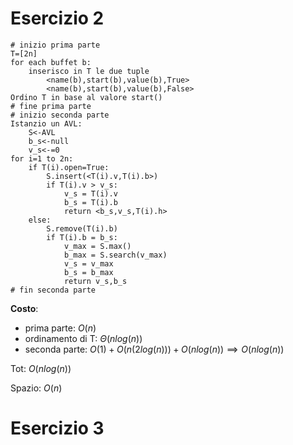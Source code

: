 
# Esercizio 2

```
# inizio prima parte
T=[2n]
for each buffet b:
	inserisco in T le due tuple
		<name(b),start(b),value(b),True>
		<name(b),start(b),value(b),False>
Ordino T in base al valore start()
# fine prima parte
# inizio seconda parte
Istanzio un AVL:
	S<-AVL
	b_s<-null
	v_s<-=0
for i=1 to 2n:
	if T(i).open=True:
		S.insert(<T(i).v,T(i).b>)
		if T(i).v > v_s:
			v_s = T(i).v
			b_s = T(i).b
			return <b_s,v_s,T(i).h>
	else:
		S.remove(T(i).b)
		if T(i).b = b_s:
			v_max = S.max()
			b_max = S.search(v_max)
			v_s = v_max
			b_s = b_max
			return v_s,b_s 
# fin seconda parte
```

**Costo**: 
- prima parte: $O(n)$
- ordinamento di T: $\Theta(nlog(n))$
- seconda parte: $O(1)+O(n(2log(n)))+O(nlog(n))\implies O(nlog(n))$

Tot: $O(nlog(n))$

Spazio: $O(n)$

# Esercizio 3

